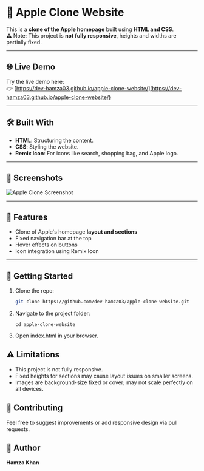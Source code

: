 # 🍏 Apple Clone Website

This is a **clone of the Apple homepage** built using **HTML and CSS**.  
⚠️ Note: This project is **not fully responsive**, heights and widths are partially fixed.

---

## 🌐 Live Demo

Try the live demo here:  
👉 [https://dev-hamza03.github.io/apple-clone-website/](https://dev-hamza03.github.io/apple-clone-website/)

---

## 🛠️ Built With

- **HTML**: Structuring the content.
- **CSS**: Styling the website.
- **Remix Icon**: For icons like search, shopping bag, and Apple logo.

---

## 📸 Screenshots

![Apple Clone Screenshot](https://dev-hamza03.github.io/apple-clone-website/assets/images/part-1-image.png)

---

## 🔧 Features

- Clone of Apple's homepage **layout and sections**
- Fixed navigation bar at the top
- Hover effects on buttons
- Icon integration using Remix Icon

---

## 🚀 Getting Started

1. Clone the repo:

   ```bash
   git clone https://github.com/dev-hamza03/apple-clone-website.git
   ```
   
2. Navigate to the project folder:
   ```
   cd apple-clone-website
   ```
3. Open index.html in your browser.


## ⚠️ Limitations

- This project is not fully responsive.
- Fixed heights for sections may cause layout issues on smaller screens.
- Images are background-size fixed or cover; may not scale perfectly on all devices.

## 🤝 Contributing

Feel free to suggest improvements or add responsive design via pull requests.

## 💬 Author
**Hamza Khan**
